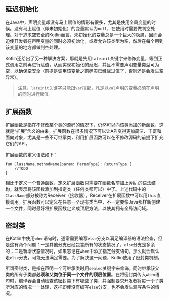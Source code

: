## 延迟初始化

在Java中，声明变量却没有马上赋值的情形有很多，尤其是使用全局变量的时候。没有马上赋值（即未初始化）的变量默认为`null`，在使用时需要做判空处理。对于追求空安全的Kotlin而言，未初始化的变量总是一个巨大的隐患，因而会迫使开发者在声明变量的同时必须初始化，或者允许该类型为空，然后在每个用到该变量的地方都做判空处理。

Kotlin还给出了另一种解决方案，那就是先用`lateinit`关键字来修饰变量，等到正式调用之前再进行赋值，从而实现初始化的延迟，并且不需要声明变量类型可为空，以确保空安全（前提是调用该变量之前确实已经赋过值了，否则还是会发生空异常）。

>注意，`lateinit`关键字只能跟`var`搭配，凡是以`val`声明的变量必须在声明的同时进行赋值。

## 扩展函数

扩展函数是指在不修改某个类的源码的情况下，仍然可以向该类添加的新函数，这就是“扩展”含义的由来。扩展函数在很多情况下可以让API变得更加简洁、丰富和面向对象，尤其是一些不可继承类，利用扩展函数可以在不修改源码的前提下扩充它们的API。

扩展函数的定义语法如下：

```
fun ClassName.methodName(param: ParamType): ReturnType {
    //TODO
}
```

相比于定义一个普通函数，定义扩展函数只需要在函数名前加上`类名.`的语法结构，就表示将该函数添加到指定类（任何类都可以）中了。上述代码中的`ClassName`部分被称为Receiver（接收器），Receiver在扩展函数中可以用`this`直接调用。扩展函数可以定义在任意一个现有类当中，不一定要像Java那样新创建一个文件，同时最好将扩展函数定义成顶层方法，以使其拥有全局访问域。

## 密封类

在Kotlin中使用`when`语句时，通常需要编写`else`分支以满足编译器的语法检查，但是这有两个问题：一是其他分支已经包含所有的状态情况了，`else`分支是多余的；二是新增状态情况时，如果忘记在`when`中添加指定分支语句，那么就会默认走`else`分支，可能无法满足需要。为了解决这一问题，Kotlin使用了密封类机制。

所谓密封类，是指在声明一个可继承类时用`sealed`关键字来修饰，同时继承该父类的所有子类都**必须和父类位于同一个文件的顶层位置**。在将密封类传入`when`语句时，编译器会自动检查该密封类下有哪些子类，并强制要求开发者将每一个子类所对应的情况一一处理，这样即使没有编写`else`分支，也不会发生漏写条件的情况。